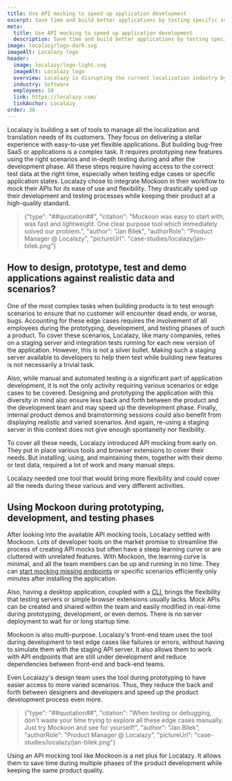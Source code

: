 ```yaml
---
title: Use API mocking to speed up application development
excerpt: Save time and build better applications by testing specific scenarios and edge cases with Mockoon
meta:
  title: Use API mocking to speed up application development
  description: Save time and build better applications by testing specific scenarios and edge cases with Mockoon API mocking tools
image: localazy/logo-dark.svg
imageAlt: Localazy logo
header:
  image: localazy/logo-light.svg
  imageAlt: Localazy logo
  overview: Localazy is disrupting the current localization industry by providing modern tools to companies who wants to reach new markets
  industry: Software
  employees: 10
  link: https://localazy.com/
  linkAnchor: Localazy
order: 30
---
```


Localazy is building a set of tools to manage all the localization and translation needs of its customers. They focus on delivering a stellar experience with easy-to-use yet flexible applications.
But building bug-free SaaS or applications is a complex task. It requires prototyping new features using the right scenarios and in-depth testing during and after the development phase. All these steps require having access to the correct test data at the right time, especially when testing edge cases or specific application states.
Localazy chose to integrate Mockoon in their workflow to mock their APIs for its ease of use and flexibility. They drastically sped up their development and testing processes while keeping their product at a high-quality standard.

> {"type": "##quotation##", "citation": "Mockoon was easy to start with, was fast and lightweight. One clear purpose tool which immediately solved our problem.", "author": "Jan Bílek", "authorRole": "Product Manager @ Localazy", "pictureUrl": "case-studies/localazy/jan-bilek.png"}

## How to design, prototype, test and demo applications against realistic data and scenarios?

One of the most complex tasks when building products is to test enough scenarios to ensure that no customer will encounter dead ends, or worse, bugs. Accounting for these edge cases requires the involvement of all employees during the prototyping, development, and testing phases of such a product.
To cover these scenarios, Localazy, like many companies, relies on a staging server and integration tests running for each new version of the application. However, this is not a silver bullet. Making such a staging server available to developers to help them test while building new features is not necessarily a trivial task.

Also, while manual and automated testing is a significant part of application development, it is not the only activity requiring various scenarios or edge cases to be covered.
Designing and prototyping the application with this diversity in mind also ensure less back and forth between the product and the development team and may speed up the development phase.
Finally, internal product demos and brainstorming sessions could also benefit from displaying realistic and varied scenarios. And again, re-using a staging server in this context does not give enough spontaneity nor flexibility.

To cover all these needs, Localazy introduced API mocking from early on. They put in place various tools and browser extensions to cover their needs. But installing, using, and maintaining them, together with their demo or test data, required a lot of work and many manual steps.

Localazy needed one tool that would bring more flexibility and could cover all the needs during these various and very different activities.

## Using Mockoon during prototyping, development, and testing phases

After looking into the available API mocking tools, Localazy settled with Mockoon. Lots of developer tools on the market promise to streamline the process of creating API mocks but often have a steep learning curve or are cluttered with unrelated features. With Mockoon, the learning curve is minimal, and all the team members can be up and running in no time. They can [start mocking missing endpoints](/tutorials/getting-started/) or specific scenarios efficiently only minutes after installing the application.

Also, having a desktop application, coupled with a [CLI](/cli/), brings the flexibility that testing servers or simple browser extensions usually lacks. Mock APIs can be created and shared within the team and easily modified in real-time during prototyping, development, or even demos. There is no server deployment to wait for or long startup time.

Mockoon is also multi-purpose. Localazy's front-end team uses the tool during development to test edge cases like failures or errors, without having to simulate them with the staging API server. It also allows them to work with API endpoints that are still under development and reduce dependencies between front-end and back-end teams.

Even Localazy's design team uses the tool during prototyping to have easier access to more varied scenarios. Thus, they reduce the back and forth between designers and developers and speed up the product development process even more.

> {"type": "##quotation##", "citation": "When testing or debugging, don't waste your time trying to explore all these edge cases manually. Just try Mockoon and see for yourself!", "author": "Jan Bílek", "authorRole": "Product Manager @ Localazy", "pictureUrl": "case-studies/localazy/jan-bilek.png"}

Using an API mocking tool like Mockoon is a net plus for Localazy. It allows them to save time during multiple phases of the product development while keeping the same product quality.
